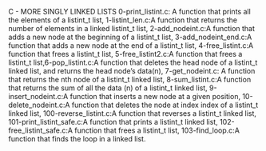 C - MORE SINGLY LINKED LISTS
0-print_listint.c: A function that prints all the elements of a listint_t list, 1-listint_len.c:A function that returns the number of elements in a linked listint_t list, 2-add_nodeint.c:A function that adds a new node at the beginning of a listint_t list, 3-add_nodeint_end.c:A function that adds a new node at the end of a listint_t list, 4-free_listint.c:A function that frees a listint_t list, 5-free_listint2.c:A function that frees a listint_t list,6-pop_listint.c:A function that deletes the head node of a listint_t linked list, and returns the head node’s data(n), 7-get_nodeint.c: A function that returns the nth node of a listint_t linked list, 8-sum_listint.c:A function that returns the sum of all the data (n) of a listint_t linked list, 9-insert_nodeint.c:A function that inserts a new node at a given position, 10-delete_nodeint.c:A function that deletes the node at index index of a listint_t linked list, 100-reverse_listint.c:A function that reverses a listint_t linked list, 101-print_listint_safe.c:A function that prints a listint_t linked list, 102-free_listint_safe.c:A function that frees a listint_t list, 103-find_loop.c:A function that finds the loop in a linked list.
